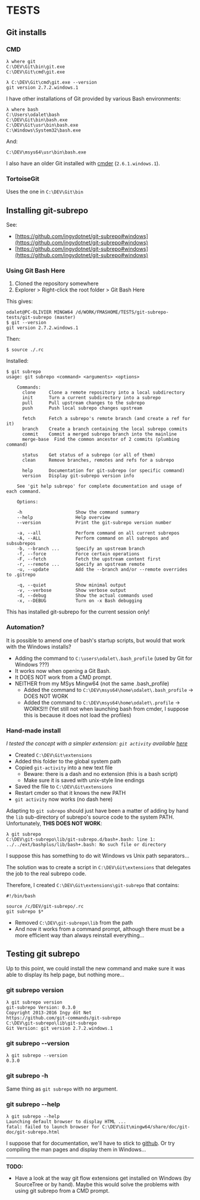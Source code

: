 # TESTS 

## Git installs

### CMD

	λ where git
	C:\DEV\Git\bin\git.exe
	C:\DEV\Git\cmd\git.exe
	
	λ C:\DEV\Git\cmd\git.exe --version
	git version 2.7.2.windows.1

I have other installations of Git provided by various Bash environments:

	λ where bash
	C:\Users\odalet\bash
	C:\DEV\Git\bin\bash.exe
	C:\DEV\Git\usr\bin\bash.exe
	C:\Windows\System32\bash.exe

And:

	C:\DEV\msys64\usr\bin\bash.exe

I also have an older Git installed with [cmder](http://cmder.net/) (`2.6.1.windows.1`).

### TortoiseGit

Uses the one in `C:\DEV\Git\bin`

## Installing git-subrepo

See:

* [https://github.com/ingydotnet/git-subrepo#windows](https://github.com/ingydotnet/git-subrepo#windows)
* [https://github.com/ingydotnet/git-subrepo#windows](https://github.com/ingydotnet/git-subrepo#windows)

### Using Git Bash Here

1. Cloned the repository somewhere
2. Explorer > Right-click the root folder > Git Bash Here

This gives:

	odalet@PC-OLIVIER MINGW64 /d/WORK/FMASHOME/TESTS/git-subrepo-tests/git-subrepo (master)
	$ git --version
	git version 2.7.2.windows.1

Then:

	$ source ./.rc

Installed:

	$ git subrepo
	usage: git subrepo <command> <arguments> <options>
	
	    Commands:
	      clone     Clone a remote repository into a local subdirectory
	      init      Turn a current subdirectory into a subrepo
	      pull      Pull upstream changes to the subrepo
	      push      Push local subrepo changes upstream
	
	      fetch     Fetch a subrepo's remote branch (and create a ref for it)
	      branch    Create a branch containing the local subrepo commits
	      commit    Commit a merged subrepo branch into the mainline
	      merge-base  Find the common ancestor of 2 commits (plumbing command)
	
	      status    Get status of a subrepo (or all of them)
	      clean     Remove branches, remotes and refs for a subrepo
	
	      help      Documentation for git-subrepo (or specific command)
	      version   Display git-subrepo version info
	
	    See 'git help subrepo' for complete documentation and usage of each command.
	
	    Options:
	
	    -h                    Show the command summary
	    --help                Help overview
	    --version             Print the git-subrepo version number
	
	    -a, --all             Perform command on all current subrepos
	    -A, --ALL             Perform command on all subrepos and subsubrepos
	    -b, --branch ...      Specify an upstream branch
	    -f, --force           Force certain operations
	    -F, --fetch           Fetch the upstream content first
	    -r, --remote ...      Specify an upstream remote
	    -u, --update          Add the --branch and/or --remote overrides to .gitrepo
	
	    -q, --quiet           Show minimal output
	    -v, --verbose         Show verbose output
	    -d, --debug           Show the actual commands used
	    -x, --DEBUG           Turn on -x Bash debugging

This has installed git-subrepo for the current session only!

### Automation?

It is possible to amend one of bash's startup scripts, but would that work with the Windows installs? 

* Adding the command to `C:\users\odalet\.bash_profile` (used by Git for Windows ???)
* It works now when opening a Git Bash.
* It DOES NOT work from a CMD prompt.
* NEITHER from my MSys Mingw64 (not the same .bash_profile)
	* Added the command to `C:\DEV\msys64\home\odalet\.bash_profile` -> DOES NOT WORK
	* Added the command to `C:\DEV\msys64\home\odalet\.profile` -> WORKS!!! (Yet still not when launching bash from cmder, I suppose this is because it does not load the profiles)

### Hand-made install

*I tested the concept with a simpler extension: `git activity` available [here](https://bitbucket.org/ssaasen/git-pastiche/src/master/bin/git-activity)*

* Created `C:\DEV\Git\extensions`
* Added this folder to the global system path
* Copied `git-activity` into a new text file
	* Beware: there is a dash and no extension (this is a bash script)
	* Make sure it is saved with unix-style line endings
* Saved the file to `C:\DEV\Git\extensions`
* Restart cmder so that it knows the new PATH
* `git activity` now works (no dash here)  

Adapting to `git subrepo` should just have been a matter of adding by hand the `lib` sub-directory of subrepo's source code to the system PATH. Unfortunately, **THIS DOES NOT WORK**:

	λ git subrepo
	C:\DEV\git-subrepo\lib/git-subrepo.d/bash+.bash: line 1: ../../ext/bashplus/lib/bash+.bash: No such file or directory

I suppose this has something to do wit Windows vs Unix path separators...

The solution was to create a script in `C:\DEV\Git\extensions` that delegates the job to the real subrepo code.

Therefore, I created `C:\DEV\Git\extensions\git-subrepo` that contains:

	#!/bin/bash
	
	source /c/DEV/git-subrepo/.rc
	git subrepo $*

* Removed `C:\DEV\git-subrepo\lib` from the path
* And now it works from a command prompt, although there must be a more efficient way than always reinstall everything... 

## Testing git subrepo

Up to this point, we could install the new command and make sure it was able to display its help page, but nothing more...

### git subrepo version

	λ git subrepo version
	git-subrepo Version: 0.3.0
	Copyright 2013-2016 Ingy döt Net
	https://github.com/git-commands/git-subrepo
	C:\DEV\git-subrepo\lib\git-subrepo
	Git Version: git version 2.7.2.windows.1

### git subrepo --version

	λ git subrepo --version
	0.3.0

### git subrepo -h
Same thing as `git subrepo` with no argument.

### git subrepo --help

	λ git subrepo --help
	Launching default browser to display HTML ...
	fatal: failed to launch browser for C:\DEV\Git\mingw64/share/doc/git-doc/git-subrepo.html

I suppose that for documentation, we'll have to stick to [github](https://github.com/ingydotnet/git-subrepo/wiki). Or try compiling the man pages and display them in Windows...

----

**TODO:** 

* Have a look at the way git flow extensions get installed on Windows (by SourceTree or by hand). Maybe this would solve the problems with using git subrepo from a CMD prompt.